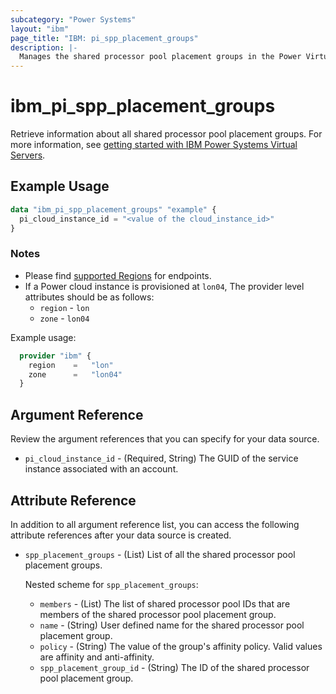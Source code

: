 ```yaml
---
subcategory: "Power Systems"
layout: "ibm"
page_title: "IBM: pi_spp_placement_groups"
description: |-
  Manages the shared processor pool placement groups in the Power Virtual Server cloud.
---
```


# ibm_pi_spp_placement_groups

Retrieve information about all shared processor pool placement groups. For more information, see [getting started with IBM Power Systems Virtual Servers](https://cloud.ibm.com/docs/power-iaas?topic=power-iaas-getting-started).

## Example Usage

```terraform
data "ibm_pi_spp_placement_groups" "example" {
  pi_cloud_instance_id = "<value of the cloud_instance_id>"
}
```

### Notes

- Please find [supported Regions](https://cloud.ibm.com/apidocs/power-cloud#endpoint) for endpoints.
- If a Power cloud instance is provisioned at `lon04`, The provider level attributes should be as follows:
  - `region` - `lon`
  - `zone` - `lon04`

Example usage:

  ```terraform
    provider "ibm" {
      region    =   "lon"
      zone      =   "lon04"
    }
  ```
  
## Argument Reference

Review the argument references that you can specify for your data source.

- `pi_cloud_instance_id` - (Required, String) The GUID of the service instance associated with an account.

## Attribute Reference

In addition to all argument reference list, you can access the following attribute references after your data source is created.

- `spp_placement_groups` - (List) List of all the shared processor pool placement groups.

  Nested scheme for `spp_placement_groups`:
  - `members` - (List) The list of shared processor pool IDs that are members of the shared processor pool placement group.
  - `name` - (String) User defined name for the shared processor pool placement group.
  - `policy` - (String) The value of the group's affinity policy. Valid values are affinity and anti-affinity.
  - `spp_placement_group_id` - (String) The ID of the shared processor pool placement group.
